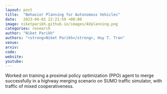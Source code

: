 ```yaml
---
layout: post
title:  "Behavior Planning for Autonomous Vehicles"
date:   2023-04-01 22:21:59 +00:00
image: niketparikh.github.io/images/AVplanning.png
categories: research
author: "Niket Parikh"
authors: "<strong>Niket Parikh</strong>, Huy T. Tran"
venue:
arxiv: 
code: 
website: 
youtube: 
---
```

Worked on training a proximal policy optimization (PPO) agent to merge successfully in a highway merging scenario on SUMO traffic simulator, with traffic of mixed cooperativeness.